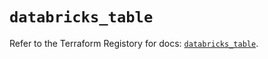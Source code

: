# `databricks_table`

Refer to the Terraform Registory for docs: [`databricks_table`](https://registry.terraform.io/providers/databricks/databricks/1.15.0/docs/resources/table).
